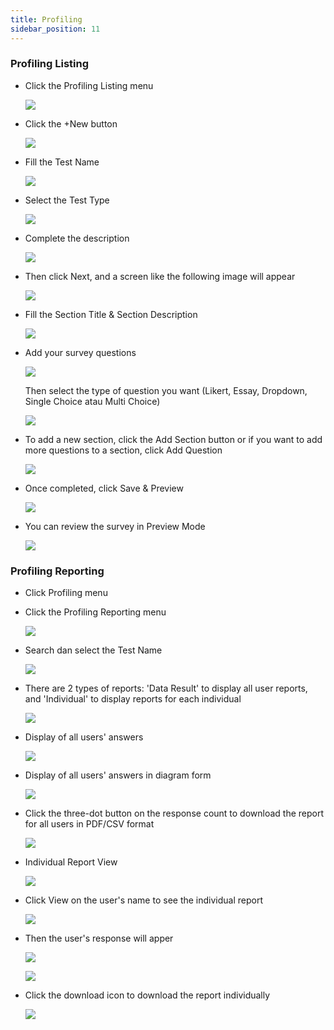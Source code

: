 ```yaml
---
title: Profiling
sidebar_position: 11
---
```

### **Profiling Listing**

* Click the Profiling Listing menu

  ![](/img/slide1.jpg)
* Click the +New button

  ![](/img/slide2.jpg)
* Fill the Test Name

  ![](/img/slide3.jpg)
* Select the Test Type

  ![](/img/slide4.jpg)
* Complete the description

  ![](/img/slide5.jpg)
* Then click Next, and a screen like the following image will appear

  ![](/img/slide8.jpg)
* Fill the Section Title & Section Description

  ![](/img/slide13.jpg)
* Add your survey questions

  ![](/img/slide9.jpg)

  Then select the type of question you want (Likert, Essay, Dropdown, Single Choice atau Multi Choice) 

  ![](/img/slide10.jpg)
* To add a new section, click the Add Section button or if you want to add more questions to a section, click Add Question

  ![](/img/slide11.jpg)
* Once completed, click Save & Preview

  ![](/img/survey-skills_10.png)
* You can review the survey in Preview Mode

  ![](/img/slide12.jpg)

### Profiling Reporting

* Click Profiling menu
* Click the Profiling Reporting menu

  ![](/img/profiling-reporting-1.jpg)
* Search dan select the Test Name

  ![](/img/profiling-reporting-2.jpg)
* There are 2 types of reports: 'Data Result' to display all user reports, and 'Individual' to display reports for each individual

  ![](/img/profiling-reporting-4.jpg)
* Display of all users' answers

  ![](/img/profiling-reporting-5.jpg)
* Display of all users' answers in diagram form

  ![](/img/profiling-reporting-6.jpg)
* Click the three-dot button on the response count to download the report for all users in PDF/CSV format

  ![](/img/profiling-reporting-3.jpg)
* Individual Report View

  ![](/img/profiling-reporting-7.jpg)
* Click View on the user's name to see the individual report

  ![](/img/profiling-reporting-11.jpg)
* Then the user's response will apper

  ![](/img/profiling-reporting-8.jpg)

  ![](/img/profiling-reporting-10.jpg)
* Click the download icon to download the report individually

  ![](/img/profiling-reporting-9.jpg)
